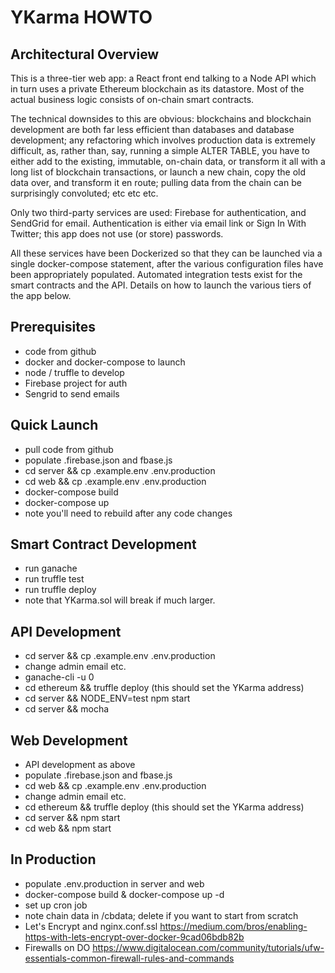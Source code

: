 
YKarma HOWTO
============

Architectural Overview
----------------------

This is a three-tier web app: a React front end talking to a Node API which in turn uses a private Ethereum blockchain as its datastore.
Most of the actual business logic consists of on-chain smart contracts.

The technical downsides to this are obvious: blockchains and blockchain development are both far less efficient than databases and database
development; any refactoring which involves production data is extremely difficult, as, rather than, say, running a simple ALTER TABLE, you
have to either add to the existing, immutable, on-chain data, or transform it all with a long list of blockchain transactions, or launch a
new chain, copy the old data over, and transform it en route; pulling data from the chain can be surprisingly convoluted; etc etc etc.

Only two third-party services are used: Firebase for authentication, and SendGrid for email. Authentication is either via email link or
Sign In With Twitter; this app does not use (or store) passwords.

All these services have been Dockerized so that they can be launched via a single docker-compose statement, after the various configuration
files have been appropriately populated. Automated integration tests exist for the smart contracts and the API. Details on how to launch
the various tiers of the app below.


Prerequisites
-------------
 - code from github
 - docker and docker-compose to launch
 - node / truffle to develop
 - Firebase project for auth
 - Sengrid to send emails


Quick Launch
------------
 - pull code from github
 - populate .firebase.json and fbase.js
 - cd server && cp .example.env .env.production
 - cd web && cp .example.env .env.production
 - docker-compose build
 - docker-compose up
 - note you'll need to rebuild after any code changes


Smart Contract Development
--------------------------
 - run ganache
 - run truffle test
 - run truffle deploy
 - note that YKarma.sol will break if much larger.

API Development
---------------
 - cd server && cp .example.env .env.production
 - change admin email etc.
 - ganache-cli -u 0
 - cd ethereum && truffle deploy (this should set the YKarma address)
 - cd server && NODE_ENV=test npm start
 - cd server && mocha


Web Development
---------------
 - API development as above
 - populate .firebase.json and fbase.js
 - cd web && cp .example.env .env.production
 - change admin email etc.
 - cd ethereum && truffle deploy (this should set the YKarma address)
 - cd server && npm start
 - cd web && npm start


In Production
-------------
 - populate .env.production in server and web
 - docker-compose build & docker-compose up -d
 - set up cron job
 - note chain data in /cbdata; delete if you want to start from scratch
 - Let's Encrypt and nginx.conf.ssl https://medium.com/bros/enabling-https-with-lets-encrypt-over-docker-9cad06bdb82b
 - Firewalls on DO https://www.digitalocean.com/community/tutorials/ufw-essentials-common-firewall-rules-and-commands
